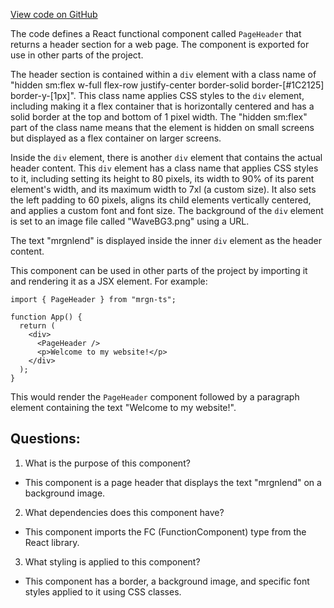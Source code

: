 [View code on GitHub](https://github.com/mrgnlabs/mrgn-ts/apps/marginfi-v2-ui/src/components/PageHeader.tsx)

The code defines a React functional component called `PageHeader` that returns a header section for a web page. The component is exported for use in other parts of the project. 

The header section is contained within a `div` element with a class name of "hidden sm:flex w-full flex-row justify-center border-solid border-[#1C2125] border-y-[1px]". This class name applies CSS styles to the `div` element, including making it a flex container that is horizontally centered and has a solid border at the top and bottom of 1 pixel width. The "hidden sm:flex" part of the class name means that the element is hidden on small screens but displayed as a flex container on larger screens.

Inside the `div` element, there is another `div` element that contains the actual header content. This `div` element has a class name that applies CSS styles to it, including setting its height to 80 pixels, its width to 90% of its parent element's width, and its maximum width to 7xl (a custom size). It also sets the left padding to 60 pixels, aligns its child elements vertically centered, and applies a custom font and font size. The background of the `div` element is set to an image file called "WaveBG3.png" using a URL.

The text "mrgnlend" is displayed inside the inner `div` element as the header content.

This component can be used in other parts of the project by importing it and rendering it as a JSX element. For example:

```
import { PageHeader } from "mrgn-ts";

function App() {
  return (
    <div>
      <PageHeader />
      <p>Welcome to my website!</p>
    </div>
  );
}
```

This would render the `PageHeader` component followed by a paragraph element containing the text "Welcome to my website!".
## Questions: 
 1. What is the purpose of this component?
- This component is a page header that displays the text "mrgnlend" on a background image.

2. What dependencies does this component have?
- This component imports the FC (FunctionComponent) type from the React library.

3. What styling is applied to this component?
- This component has a border, a background image, and specific font styles applied to it using CSS classes.